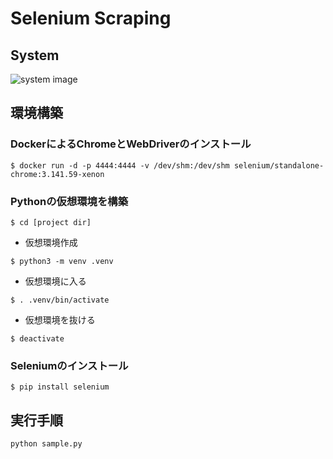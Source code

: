 # Selenium Scraping

## System
![system image](https://camo.qiitausercontent.com/58372cbbe2ab2498c9fbe5502cc9e923ef706c7a/68747470733a2f2f71696974612d696d6167652d73746f72652e73332e61702d6e6f727468656173742d312e616d617a6f6e6177732e636f6d2f302f34333639392f64313562313763322d383132612d363465352d346437362d6261623962653730376565372e706e67)

## 環境構築

### DockerによるChromeとWebDriverのインストール

```
$ docker run -d -p 4444:4444 -v /dev/shm:/dev/shm selenium/standalone-chrome:3.141.59-xenon
```

### Pythonの仮想環境を構築

```
$ cd [project dir]
```

- 仮想環境作成
```
$ python3 -m venv .venv
```

- 仮想環境に入る
```
$ . .venv/bin/activate
```

- 仮想環境を抜ける
```
$ deactivate
```

### Seleniumのインストール

```
$ pip install selenium
```

## 実行手順

```
python sample.py
```
